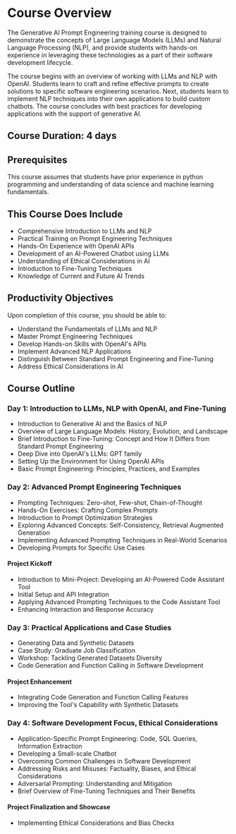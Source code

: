 
# Course Overview

The Generative AI Prompt Engineering training course is designed to demonstrate the concepts of Large Language Models (LLMs) and Natural Language Processing (NLP), and provide students with hands-on experience in leveraging these technologies as a part of their software development lifecycle.

The course begins with an overview of working with LLMs and NLP with OpenAI. Students learn to craft and refine effective prompts to create solutions to specific software engineering scenarios. Next, students learn to implement NLP techniques into their own applications to build custom chatbots. The course concludes with best practices for developing applications with the support of generative AI.

## Course Duration: 4 days

## Prerequisites

This course assumes that students have prior experience in python programming and understanding of data science and machine learning fundamentals.

## This Course Does Include

- Comprehensive Introduction to LLMs and NLP
- Practical Training on Prompt Engineering Techniques
- Hands-On Experience with OpenAI APIs
- Development of an AI-Powered Chatbot using LLMs
- Understanding of Ethical Considerations in AI
- Introduction to Fine-Tuning Techniques
- Knowledge of Current and Future AI Trends

## Productivity Objectives

Upon completion of this course, you should be able to:

- Understand the Fundamentals of LLMs and NLP
- Master Prompt Engineering Techniques
- Develop Hands-on Skills with OpenAI's APIs
- Implement Advanced NLP Applications
- Distinguish Between Standard Prompt Engineering and Fine-Tuning
- Address Ethical Considerations in AI

## Course Outline

### Day 1: Introduction to LLMs, NLP with OpenAI, and Fine-Tuning

- Introduction to Generative AI and the Basics of NLP
- Overview of Large Language Models: History, Evolution, and Landscape
- Brief Introduction to Fine-Tuning: Concept and How It Differs from Standard Prompt Engineering
- Deep Dive into OpenAI's LLMs: GPT family
- Setting Up the Environment for Using OpenAI APIs
- Basic Prompt Engineering: Principles, Practices, and Examples

### Day 2: Advanced Prompt Engineering Techniques

- Prompting Techniques: Zero-shot, Few-shot, Chain-of-Thought
- Hands-On Exercises: Crafting Complex Prompts
- Introduction to Prompt Optimization Strategies
- Exploring Advanced Concepts: Self-Consistency, Retrieval Augmented Generation
- Implementing Advanced Prompting Techniques in Real-World Scenarios
- Developing Prompts for Specific Use Cases

#### Project Kickoff

- Introduction to Mini-Project: Developing an AI-Powered Code Assistant Tool
- Initial Setup and API Integration
- Applying Advanced Prompting Techniques to the Code Assistant Tool
- Enhancing Interaction and Response Accuracy

### Day 3: Practical Applications and Case Studies

- Generating Data and Synthetic Datasets
- Case Study: Graduate Job Classification
- Workshop: Tackling Generated Datasets Diversity
- Code Generation and Function Calling in Software Development

#### Project Enhancement

- Integrating Code Generation and Function Calling Features
- Improving the Tool's Capability with Synthetic Datasets

### Day 4: Software Development Focus, Ethical Considerations

- Application-Specific Prompt Engineering: Code, SQL Queries, Information Extraction
- Developing a Small-scale Chatbot
- Overcoming Common Challenges in Software Development
- Addressing Risks and Misuses: Factuality, Biases, and Ethical Considerations
- Adversarial Prompting: Understanding and Mitigation
- Brief Overview of Fine-Tuning Techniques and Their Benefits

#### Project Finalization and Showcase
- Implementing Ethical Considerations and Bias Checks
